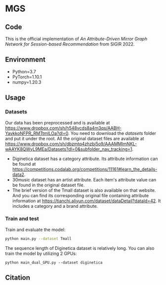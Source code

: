 # MGS

## Code
This is the official implementation of *An Attribute-Driven Mirror Graph Network for Session-based Recommendation* from SIGIR 2022.

## Environment
* Python=3.7
* PyTorch=1.10.1
* numpy=1.20.3

## Usage
### Datasets

Our data has been preprocessed and is available at https://www.dropbox.com/sh/h548vcds8a4m3qs/AABH-YavkkoNFPR_RMTtmILOa?dl=0. You need to download the *datasets* folder and put it under the root. All the original dataset files are available at https://www.dropbox.com/sh/dbzmtq4zhzbj5o9/AAAMMlmNKL-wAAYK8QWyL9MEa/Datasets?dl=0&subfolder_nav_tracking=1.

* Diginetica dataset has a category attribute. Its attribute information can be found at https://competitions.codalab.org/competitions/11161#learn_the_details-data2.
* 30music dataset has an artist attribute. Each item's attribute value can be found in the original dataset file.
* The brief version of the Tmall dataset is also available on that website. And you can find its corresponding original file containing attribute information at https://tianchi.aliyun.com/dataset/dataDetail?dataId=42. It includes a category and a brand attribute.

### Train and test

Train and evaluate the model:

```sh
python main.py --dataset Tmall
```

The sequence length of Diginetica dataset is relatively long. You can also train the model by utilizing 2 GPUs:

```
python main_dual_GPU.py --dataset diginetica
```

## Citation

